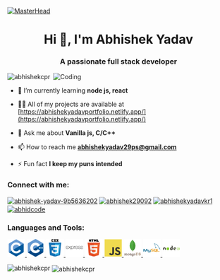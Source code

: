 

[![MasterHead](https://www.digitaladlectio.com/wp-content/uploads/2020/04/New-PNC-Animated-Banners.gif)](https://rishavchanda.io)
<h1 align="center">Hi 👋, I'm Abhishek Yadav</h1>
<h3 align="center">A passionate  full stack developer</h3>

<img align="right" alt="Coding" width="400" src="https://c.tenor.com/2uyENRmiUt0AAAAC/coding.gif">
<p align="left"> <img src="https://komarev.com/ghpvc/?username=abhishekcpr&label=Profile%20views&color=0e75b6&style=flat" alt="abhishekcpr" /> </p>

- 🌱 I’m currently learning **node js, react**

- 👨‍💻 All of my projects are available at [https://abhishekyadavportfolio.netlify.app/](https://abhishekyadavportfolio.netlify.app/)

- 💬 Ask me about **Vanilla js, C/C++**

- 📫 How to reach me **abhishekyadav29ps@gmail.com**

- ⚡ Fun fact **I keep my puns intended**

<h3 align="left">Connect with me:</h3>
<p align="left">
<a href="https://linkedin.com/in/abhishek-yadav-9b5636202" target="blank"><img align="center" src="https://raw.githubusercontent.com/rahuldkjain/github-profile-readme-generator/master/src/images/icons/Social/linked-in-alt.svg" alt="abhishek-yadav-9b5636202" height="30" width="40" /></a>
<a href="https://www.codechef.com/users/kode_devil" target="blank"><img align="center" src="https://cdn.jsdelivr.net/npm/simple-icons@3.1.0/icons/codechef.svg" alt="abhishek29092" height="30" width="40" /></a>
<a href="https://www.hackerrank.com/abhishekyadavkr1" target="blank"><img align="center" src="https://raw.githubusercontent.com/rahuldkjain/github-profile-readme-generator/master/src/images/icons/Social/hackerrank.svg" alt="abhishekyadavkr1" height="30" width="40" /></a>
<a href="https://codeforces.com/profile/abhidcode" target="blank"><img align="center" src="https://raw.githubusercontent.com/rahuldkjain/github-profile-readme-generator/master/src/images/icons/Social/codeforces.svg" alt="abhidcode" height="30" width="40" /></a>
</p>

<h3 align="left">Languages and Tools:</h3>
<p align="left"> <a href="https://www.cprogramming.com/" target="_blank" rel="noreferrer"> <img src="https://raw.githubusercontent.com/devicons/devicon/master/icons/c/c-original.svg" alt="c" width="40" height="40"/> </a> <a href="https://www.w3schools.com/cpp/" target="_blank" rel="noreferrer"> <img src="https://raw.githubusercontent.com/devicons/devicon/master/icons/cplusplus/cplusplus-original.svg" alt="cplusplus" width="40" height="40"/> </a> <a href="https://www.w3schools.com/css/" target="_blank" rel="noreferrer"> <img src="https://raw.githubusercontent.com/devicons/devicon/master/icons/css3/css3-original-wordmark.svg" alt="css3" width="40" height="40"/> </a> <a href="https://expressjs.com" target="_blank" rel="noreferrer"> <img src="https://raw.githubusercontent.com/devicons/devicon/master/icons/express/express-original-wordmark.svg" alt="express" width="40" height="40"/> </a> <a href="https://www.w3.org/html/" target="_blank" rel="noreferrer"> <img src="https://raw.githubusercontent.com/devicons/devicon/master/icons/html5/html5-original-wordmark.svg" alt="html5" width="40" height="40"/> </a> <a href="https://developer.mozilla.org/en-US/docs/Web/JavaScript" target="_blank" rel="noreferrer"> <img src="https://raw.githubusercontent.com/devicons/devicon/master/icons/javascript/javascript-original.svg" alt="javascript" width="40" height="40"/> </a> <a href="https://www.mongodb.com/" target="_blank" rel="noreferrer"> <img src="https://raw.githubusercontent.com/devicons/devicon/master/icons/mongodb/mongodb-original-wordmark.svg" alt="mongodb" width="40" height="40"/> </a> <a href="https://www.mysql.com/" target="_blank" rel="noreferrer"> <img src="https://raw.githubusercontent.com/devicons/devicon/master/icons/mysql/mysql-original-wordmark.svg" alt="mysql" width="40" height="40"/> </a> <a href="https://nodejs.org" target="_blank" rel="noreferrer"> <img src="https://raw.githubusercontent.com/devicons/devicon/master/icons/nodejs/nodejs-original-wordmark.svg" alt="nodejs" width="40" height="40"/> </a> </p>

<p><img align="left" src="https://github-readme-stats.vercel.app/api/top-langs?username=abhishekcpr&show_icons=true&locale=en&layout=compact" alt="abhishekcpr" /></p>

<p>&nbsp;<img align="center" src="https://github-readme-stats.vercel.app/api?username=abhishekcpr&show_icons=true&locale=en" alt="abhishekcpr" /></p>

